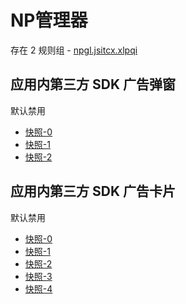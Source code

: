 # NP管理器

存在 2 规则组 - [npgl.jsitcx.xlpqi](/src/apps/npgl.jsitcx.xlpqi.ts)

## 应用内第三方 SDK 广告弹窗

默认禁用

- [快照-0](https://i.gkd.li/import/12799926)
- [快照-1](https://i.gkd.li/import/12799942)
- [快照-2](https://i.gkd.li/import/12800095)

## 应用内第三方 SDK 广告卡片

默认禁用

- [快照-0](https://i.gkd.li/import/12799977)
- [快照-1](https://i.gkd.li/import/12800107)
- [快照-2](https://i.gkd.li/import/12800034)
- [快照-3](https://i.gkd.li/import/12800162)
- [快照-4](https://i.gkd.li/import/12799995)
